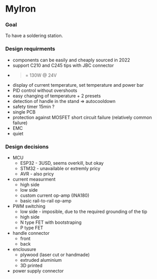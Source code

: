 # MyIron

### Goal
To have a soldering station.

### Design requirments

- components can be easily and cheaply sourced in 2022
- support C210 and C245 tips with JBC connector
- >= 130W @ 24V
- display of current temperature, set temperature and power bar
- PID control without overshoots
- easy changing of temperature + 2 presets
- detection of handle in the stand => autocooldown
- safety timer 15min ?
- single PCB
- protection against MOSFET short circuit failure (relatively common failure)
- EMC
- quiet

### Design decisions
- MCU
	- ESP32 - 3USD, seems overkill, but okay
	- STM32 - unavailable or extremly pricy
	- AVR - also pricy
- current measurment
	- high side
	- low side
	- custom current op-amp (INA180)
	- basic rail-to-rail op-amp
- PWM switching
	- low side - imposible, due to the required grounding of the tip
	- high side
	- N type FET with bootstraping 
	- P type FET
- handle connector
	- front
	- back
- enclousure
	- plywood (laser cut or handmade)
	- extruded aluminium
	- 3D printed
- power supply connector
